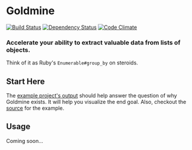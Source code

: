 # Goldmine

[![Build Status](https://travis-ci.org/hopsoft/goldmine.png)](https://travis-ci.org/hopsoft/goldmine)
[![Dependency Status](https://gemnasium.com/hopsoft/goldmine.png)](https://gemnasium.com/hopsoft/goldmine)
[![Code Climate](https://codeclimate.com/github/hopsoft/goldmine.png)](https://codeclimate.com/github/hopsoft/goldmine)

### Accelerate your ability to extract valuable data from lists of objects.

Think of it as Ruby's `Enumerable#group_by` on steroids.

## Start Here

The [example project's output](http://hopsoft.github.io/goldmine/) should help answer the question of why Goldmine exists.
It will help you visualize the end goal.
Also, checkout the [source](https://github.com/hopsoft/goldmine/tree/master/example) for the example.

## Usage

Coming soon...
